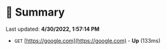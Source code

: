 # 📖 Summary
Last updated: **4/30/2022, 1:57:14 PM**

- `GET` [https://google.com](https://google.com) - **Up** (133ms)
